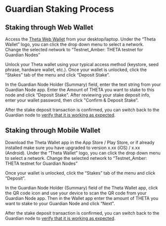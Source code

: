 # Guardian Staking Process

## Staking through Web Wallet

Access the [Theta Web Wallet](https://wallet.thetatoken.org/) from your desktop/laptop. Under the “Theta Wallet” logo, you can click the drop down menu to select a network. Change the selected network to “Testnet_Amber: THETA testnet for Guardian Nodes”

Unlock your Theta wallet using your typical access method (keystore, seed phrase, hardware wallet, etc.). Once your wallet is unlocked, click the “Stakes” tab of the menu and click “Deposit Stake”.

In the Guardian Node Holder (Summary) field, enter the text string from your Guardian Node app. Enter the Amount of THETA you want to stake to this node and click “Deposit Stake". After reviewing your stake deposit info, enter your wallet password, then click "Confirm & Deposit Stake".  

After the stake deposit transaction is confirmed, you can switch back to the Guardian node to [verify that it is working as expected](./GUI.md#verify-the-guardian-node).

## Staking through Mobile Wallet

Download the Theta Wallet app in the App Store / Play Store, or if already installed make sure  you have upgraded to version x.xx (iOS) / x.xx (Android). Under the “Theta Wallet” logo, you can click the drop down menu to select a network. Change the selected network to “Testnet_Amber: THETA testnet for Guardian Nodes”

Once your wallet is unlocked, click the “Stakes” tab of the menu and click “Deposit”.

In the Guardian Node Holder (Summary) field of the Theta Wallet app, click the QR code icon and use your device to scan the QR code from your Guardian Node app. Then in the Wallet app enter the amount of THETA you want to stake to your Guardian Node and click “Next". 

After the stake deposit transaction is confirmed, you can switch back to the Guardian node to [verify that it is working as expected](./GUI.md#verify-the-guardian-node).
